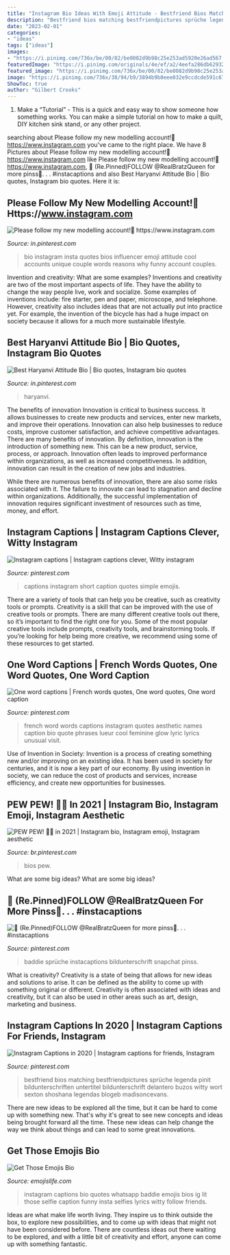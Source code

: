 ```yaml
---
title: "Instagram Bio Ideas With Emoji Attitude - Bestfriend Bios Matching Bestfriendpictures Sprüche Legenda Pinit Bildunterschriften Untertitel Bildunterschrift Delantero Buzos Witty Wort Sexton Shoshana Legendas Blogeb Madisoncevans"
description: "Bestfriend bios matching bestfriendpictures sprüche legenda pinit bildunterschriften untertitel bildunterschrift delantero buzos witty wort sexton shoshana legendas blogeb madisoncevans"
date: "2023-02-01"
categories:
- "ideas"
tags: ["ideas"]
images:
- "https://i.pinimg.com/736x/be/00/82/be0082d9b98c25e253ad5920e26ad567.jpg"
featuredImage: "https://i.pinimg.com/originals/4e/ef/a2/4eefa286db629323ae41e3d8b99a584a.jpg"
featured_image: "https://i.pinimg.com/736x/be/00/82/be0082d9b98c25e253ad5920e26ad567.jpg"
image: "https://i.pinimg.com/736x/38/94/b9/3894b9b0eee032e9ccdcde591c671e58.jpg"
ShowToc: true
author: "Gilbert Crooks"
---
```



1. Make a “Tutorial” - This is a quick and easy way to show someone how something works. You can make a simple tutorial on how to make a quilt, DIY kitchen sink stand, or any other project. 

	

		
searching about Please follow my new modelling account!🖤 https://www.instagram.com you've came to the right place. We have 8 Pictures about Please follow my new modelling account!🖤 https://www.instagram.com like Please follow my new modelling account!🖤 https://www.instagram.com, 💎 (Re.Pinned)FOLLOW @RealBratzQueen for more pinss🍍. . . #instacaptions and also Best Haryanvi Attitude Bio | Bio quotes, Instagram bio quotes. Here it is:
		
    
## Please Follow My New Modelling Account!🖤 Https://www.instagram.com

<img loading=lazy src="https://i.pinimg.com/originals/4e/ef/a2/4eefa286db629323ae41e3d8b99a584a.jpg" onerror="this.onerror=null;this.src='https://tse3.mm.bing.net/th?id=OIP.Hls1rtEFalURXp7rb7qRWwHaNK&amp;pid=15.1';" alt="Please follow my new modelling account!🖤 https://www.instagram.com">

_Source: in.pinterest.com_

>bio instagram insta quotes bios influencer emoji attitude cool accounts unique couple words reasons why funny account couples. 

	

Invention and creativity: What are some examples?
Inventions and creativity are two of the most important aspects of life. They have the ability to change the way people live, work and socialize. Some examples of inventions include: fire starter, pen and paper, microscope, and telephone. However, creativity also includes ideas that are not actually put into practice yet. For example, the invention of the bicycle has had a huge impact on society because it allows for a much more sustainable lifestyle.

    
## Best Haryanvi Attitude Bio | Bio Quotes, Instagram Bio Quotes

<img loading=lazy src="https://i.pinimg.com/736x/e7/cb/5d/e7cb5d13368d7b7888e028b0f9fbe425.jpg" onerror="this.onerror=null;this.src='https://tse4.mm.bing.net/th?id=OIP.XsfXWSmIwmehC3FJFQ4lbQHaGx&amp;pid=15.1';" alt="Best Haryanvi Attitude Bio | Bio quotes, Instagram bio quotes">

_Source: in.pinterest.com_

>haryanvi. 

	

The benefits of innovation
Innovation is critical to business success. It allows businesses to create new products and services, enter new markets, and improve their operations. Innovation can also help businesses to reduce costs, improve customer satisfaction, and achieve competitive advantages.
There are many benefits of innovation. By definition, innovation is the introduction of something new. This can be a new product, service, process, or approach. Innovation often leads to improved performance within organizations, as well as increased competitiveness. In addition, innovation can result in the creation of new jobs and industries.

While there are numerous benefits of innovation, there are also some risks associated with it. The failure to innovate can lead to stagnation and decline within organizations. Additionally, the successful implementation of innovation requires significant investment of resources such as time, money, and effort.

    
## Instagram Captions | Instagram Captions Clever, Witty Instagram

<img loading=lazy src="https://i.pinimg.com/736x/be/00/82/be0082d9b98c25e253ad5920e26ad567.jpg" onerror="this.onerror=null;this.src='https://tse1.mm.bing.net/th?id=OIP.wYpXknWahqdv6UHtTB1J2QHaQB&amp;pid=15.1';" alt="Instagram captions | Instagram captions clever, Witty instagram">

_Source: pinterest.com_

>captions instagram short caption quotes simple emojis. 

	

There are a variety of tools that can help you be creative, such as creativity tools or prompts.
Creativity is a skill that can be improved with the use of creative tools or prompts. There are many different creative tools out there, so it’s important to find the right one for you. Some of the most popular creative tools include prompts, creativity tools, and brainstorming tools. If you’re looking for help being more creative, we recommend using some of these resources to get started.

    
## One Word Captions | French Words Quotes, One Word Quotes, One Word Caption

<img loading=lazy src="https://i.pinimg.com/736x/3c/73/2a/3c732a2d78e93410744d94ec871940b3.jpg" onerror="this.onerror=null;this.src='https://tse4.mm.bing.net/th?id=OIP.-Hq14rCeAtc5pwWQZXEFhQHaHO&amp;pid=15.1';" alt="One word captions | French words quotes, One word quotes, One word caption">

_Source: pinterest.com_

>french word words captions instagram quotes aesthetic names caption bio quote phrases lueur cool feminine glow lyric lyrics unusual visit. 

	

Use of Invention in Society:
Invention is a process of creating something new and/or improving on an existing idea. It has been used in society for centuries, and it is now a key part of our economy. By using invention in society, we can reduce the cost of products and services, increase efficiency, and create new opportunities for businesses.

    
## PEW PEW! 💢💢 In 2021 | Instagram Bio, Instagram Emoji, Instagram Aesthetic

<img loading=lazy src="https://i.pinimg.com/736x/38/94/b9/3894b9b0eee032e9ccdcde591c671e58.jpg" onerror="this.onerror=null;this.src='https://tse2.mm.bing.net/th?id=OIP.UrvzzK-37cuH1x_1qOXwpAHaJP&amp;pid=15.1';" alt="PEW PEW! 💢💢 in 2021 | Instagram bio, Instagram emoji, Instagram aesthetic">

_Source: br.pinterest.com_

>bios pew. 

	

What are some big ideas?
What are some big ideas?

    
## 💎 (Re.Pinned)FOLLOW @RealBratzQueen For More Pinss🍍. . . #instacaptions

<img loading=lazy src="https://i.pinimg.com/736x/9f/1a/8e/9f1a8eb2095f38ae49da04c2fc1acf38.jpg" onerror="this.onerror=null;this.src='https://tse1.mm.bing.net/th?id=OIP.Ajl0K_G9Wt9UYt9yHpRZ5wHaJW&amp;pid=15.1';" alt="💎 (Re.Pinned)FOLLOW @RealBratzQueen for more pinss🍍. . . #instacaptions">

_Source: pinterest.com_

>baddie sprüche instacaptions bildunterschrift snapchat pinss. 

	

What is creativity?
Creativity is a state of being that allows for new ideas and solutions to arise. It can be defined as the ability to come up with something original or different. Creativity is often associated with ideas and creativity, but it can also be used in other areas such as art, design, marketing and business.

    
## Instagram Captions In 2020 | Instagram Captions For Friends, Instagram

<img loading=lazy src="https://i.pinimg.com/736x/fc/f0/0f/fcf00fd251ec77fbd97292d9dd1c1757.jpg" onerror="this.onerror=null;this.src='https://tse4.mm.bing.net/th?id=OIP.CAqpvuqSr4jlxCY8qNwYpAHaNJ&amp;pid=15.1';" alt="Instagram Captions in 2020 | Instagram captions for friends, Instagram">

_Source: pinterest.com_

>bestfriend bios matching bestfriendpictures sprüche legenda pinit bildunterschriften untertitel bildunterschrift delantero buzos witty wort sexton shoshana legendas blogeb madisoncevans. 

	

There are new ideas to be explored all the time, but it can be hard to come up with something new. That's why it's great to see new concepts and ideas being brought forward all the time. These new ideas can help change the way we think about things and can lead to some great innovations.

    
## Get Those Emojis Bio

<img loading=lazy src="https://i.pinimg.com/originals/d4/9f/92/d49f928450cc4fa1a35677eb0dc8921b.jpg" onerror="this.onerror=null;this.src='https://tse2.mm.bing.net/th?id=OIP.1v8UCo_mIj-ZHXXdqTaMqwHaNK&amp;pid=15.1';" alt="Get Those Emojis Bio">

_Source: emojislife.com_

>instagram captions bio quotes whatsapp baddie emojis bios ig lit those selfie caption funny insta selfies lyrics witty follow friends. 

	

Ideas are what make life worth living. They inspire us to think outside the box, to explore new possibilities, and to come up with ideas that might not have been considered before. There are countless ideas out there waiting to be explored, and with a little bit of creativity and effort, anyone can come up with something fantastic.

